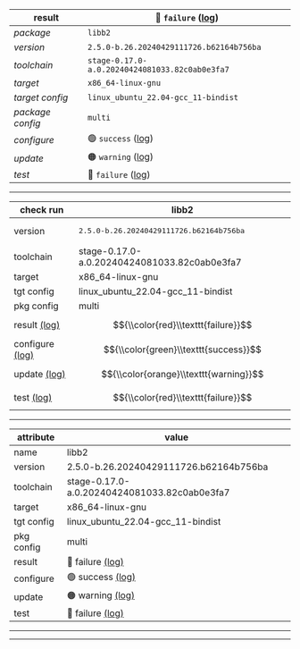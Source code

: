 |result|🔴 `failure` ([log](https://build2.org))|
|---|---|
|*package*|`libb2`|
|*version*|`2.5.0-b.26.20240429111726.b62164b756ba`|
|*toolchain*|`stage-0.17.0-a.0.20240424081033.82c0ab0e3fa7`|
|*target*|`x86_64-linux-gnu`|
|*target config*|`linux_ubuntu_22.04-gcc_11-bindist`|
|*package config*|`multi`|
|*configure*|🟢 `success` ([log](https://build2.org))|
|*update*|🟠 `warning` ([log](https://build2.org))|
|*test*|🔴 `failure` ([log](https://build2.org))|


--------------------

|check run|libb2|
|---|---|
|version|<pre>2.5.0-b.26.20240429111726.b62164b756ba</pre>|
|toolchain|stage-0.17.0-a.0.20240424081033.82c0ab0e3fa7|
|target|x86_64-linux-gnu|
|tgt config|linux_ubuntu_22.04-gcc_11-bindist|
|pkg config|multi|
|result [(log)](https://build2.org)|$${\\color{red}\\texttt{failure}}$$|
|configure [(log)](https://build2.org)|$${\\color{green}\\texttt{success}}$$|
|update [(log)](https://build2.org)|$${\\color{orange}\\texttt{warning}}$$|
|test [(log)](https://build2.org)|$${\\color{red}\\texttt{failure}}$$|

------------


|attribute|value|
|---|---|
|name|libb2|
|version|2.5.0-b.26.20240429111726.b62164b756ba|
|toolchain|stage-0.17.0-a.0.20240424081033.82c0ab0e3fa7|
|target|x86_64-linux-gnu|
|tgt config|linux_ubuntu_22.04-gcc_11-bindist|
|pkg config|multi|
|result|🔴 failure [(log)](https://build2.org)|
|configure|🟢 success [(log)](https://build2.org)|
|update|🟠 warning [(log)](https://build2.org)|
|test|🔴 failure [(log)](https://build2.org)|


-------------

----------------
